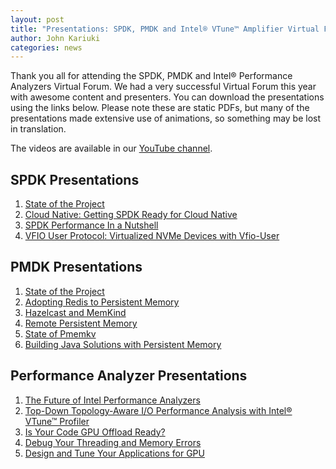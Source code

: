 ```yaml
---
layout: post
title: "Presentations: SPDK, PMDK and Intel® VTune™ Amplifier Virtual Forum on June 22-24, 2021"
author: John Kariuki
categories: news
---
```


Thank you all for attending the SPDK, PMDK and Intel® Performance Analyzers Virtual Forum. We had a very successful Virtual Forum this year with awesome content and presenters. You can download the presentations using the links below. Please note these are static PDFs, but many of the presentations made extensive use of animations, so something may be lost in translation.

The videos are available in our [YouTube channel](https://www.youtube.com/playlist?list=PL4eJZ5XvN_LQ91sA7PBXiUEYtbTMEFUy1).

## SPDK Presentations
1. [State of the Project](https://review.spdk.io/download/2021-virtual-forum-us/Topic_1_2021_US_SPDK_PMDK_Analyzers_Virtual_Forum_SPDK_State_Of_The_Union_Intel_Jim.pdf)
2. [Cloud Native: Getting SPDK Ready for Cloud Native](https://review.spdk.io/download/2021-virtual-forum-us/Topic_2_2021_US_SPDK_PMDK_Analyzers_Virtual_Forum_SPDK_Getting_SPDK_Ready_for_Cloud_Native_Intel_Ben_and_Paul.pdf)
3. [SPDK Performance In a Nutshell](https://review.spdk.io/download/2021-virtual-forum-us/Topic_3_2021_US_SPDK_PMDK_Analyzers_Virtual_Forum_SPDK_Performance_In_a_Nutshell_Intel_Karol_and_John.pdf)
4. [VFIO User Protocol: Virtualized NVMe Devices with Vfio-User](https://review.spdk.io/download/2021-virtual-forum-us/Topic_4_2021_US_SPDK_PMDK_Analyzers_Virtual_Forum_VFIO_User_Protocol_Intel_Ben_And_Nutanix_Thanos.pdf)

## PMDK Presentations
1. [State of the Project](https://review.spdk.io/download/2021-virtual-forum-us/Topic_1_2021_PMDK_State_of_PMDK_Andy_Piotr.pdf)
2. [Adopting Redis to Persistent Memory](https://review.spdk.io/download/2021-virtual-forum-us/Topic_2_2021_PMDK_Adopting_Redis_to_Persistent_Memory_Jakub_Schmiegel.pdf)
3. [Hazelcast and MemKind](https://review.spdk.io/download/2021-virtual-forum-us/Topic_3_2021_PMDK_Hazelcast_Memkind_Zoltan_Michal.pdf)
4. [Remote Persistent Memory](https://review.spdk.io/download/2021-virtual-forum-us/Topic_4_2021_PMDK_Remote_PMEM_Tomasz_Gromadzki.pdf)
5. [State of Pmemkv](https://review.spdk.io/download/2021-virtual-forum-us/Topic_5_2021_PMDK_State_of_pmemkv_Pawel_Igor.pdf)
6. [Building Java Solutions with Persistent Memory](https://review.spdk.io/download/2021-virtual-forum-us/Topic_6_2021_PMDK_Building_Java_Solutions_with_PMEM_Olasoji_Denloye.pdf)

## Performance Analyzer Presentations
1. [The Future of Intel Performance Analyzers](https://review.spdk.io/download/2021-virtual-forum-us/Topic_1_2021_Performance_Analyzers_The_Future_of_Intel_Performance_Analyzers_Sri_Ilias.pdf)
2. [Top-Down Topology-Aware I/O Performance Analysis with Intel® VTune™ Profiler](https://review.spdk.io/download/2021-virtual-forum-us/Topic_2_2021_Performance_Analyzers_Top-Down_Topology-Aware_IO_Performance_Analysis_with_Intel_VTune_Profiler.pdf)
3. [Is Your Code GPU Offload Ready?](https://review.spdk.io/download/2021-virtual-forum-us/Topic_4_2021_Performance_Analyzers_Optimization_and_Prototyping_of_Code_with_Intel_Advisor_Cory.pdf)
4. [Debug Your Threading and Memory Errors](https://review.spdk.io/download/2021-virtual-forum-us/Topic_5_2021_Performance_Analyzers_Debug_your_Threading_and_Memory_Errors_Kevin.pdf)
5. [Design and Tune Your Applications for GPU](https://review.spdk.io/download/2021-virtual-forum-us/Topic_6_2021_Performance_Analyzers_Design_and_Tune_Applications_for_GPU_Workshop_Cory_Jennifer.pdf)
